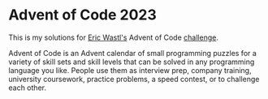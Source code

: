 # Advent of Code 2023

This is my solutions for [Eric Wastl's](https://github.com/topaz) Advent of Code [challenge](https://adventofcode.com/).

>
Advent of Code is an Advent calendar of small programming puzzles for a variety of skill sets and skill levels that can be solved in any programming language you like. People use them as interview prep, company training, university coursework, practice problems, a speed contest, or to challenge each other.
